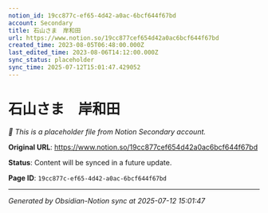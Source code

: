 ```yaml
---
notion_id: 19cc877c-ef65-4d42-a0ac-6bcf644f67bd
account: Secondary
title: 石山さま　岸和田
url: https://www.notion.so/19cc877cef654d42a0ac6bcf644f67bd
created_time: 2023-08-05T06:48:00.000Z
last_edited_time: 2023-08-06T14:12:00.000Z
sync_status: placeholder
sync_time: 2025-07-12T15:01:47.429052
---
```


# 石山さま　岸和田

*🔄 This is a placeholder file from Notion Secondary account.*

**Original URL**: https://www.notion.so/19cc877cef654d42a0ac6bcf644f67bd

**Status**: Content will be synced in a future update.

**Page ID**: `19cc877c-ef65-4d42-a0ac-6bcf644f67bd`

---

*Generated by Obsidian-Notion sync at 2025-07-12 15:01:47*
